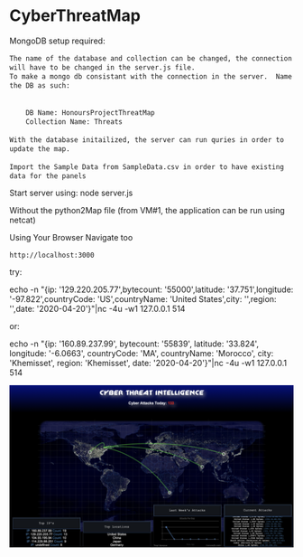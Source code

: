 # CyberThreatMap

MongoDB setup required:

    The name of the database and collection can be changed, the connection will have to be changed in the server.js file.
    To make a mongo db consistant with the connection in the server.  Name the DB as such:


        DB Name: HonoursProjectThreatMap
        Collection Name: Threats

    With the database initailized, the server can run quries in order to update the map.

    Import the Sample Data from SampleData.csv in order to have existing data for the panels

Start server using: node server.js

Without the python2Map file (from VM#1, the application can be run using netcat)

Using Your Browser Navigate too

    http://localhost:3000

try:

echo -n "{ip: '129.220.205.77',bytecount: '55000',latitude: '37.751',longitude: '-97.822',countryCode: 'US',countryName: 'United States',city: '',region: '',date: '2020-04-20'}"|nc -4u -w1 127.0.0.1 514

or:

echo -n "{ip: '160.89.237.99', bytecount: '55839', latitude: '33.824', longitude: '-6.0663', countryCode: 'MA', countryName: 'Morocco', city: 'Khemisset', region: 'Khemisset', date: '2020-04-20'}"|nc -4u -w1 127.0.0.1 514

![img](Map.png)

